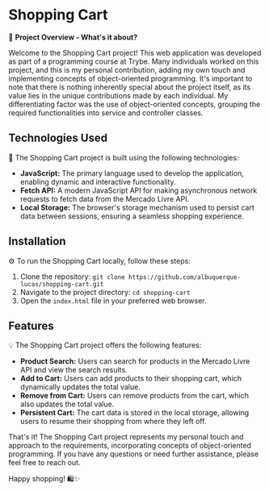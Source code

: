 # Shopping Cart

🛒 **Project Overview - What's it about?**

Welcome to the Shopping Cart project! This web application was developed as part of a programming course at Trybe. Many individuals worked on this project, and this is my personal contribution, adding my own touch and implementing concepts of object-oriented programming. It's important to note that there is nothing inherently special about the project itself, as its value lies in the unique contributions made by each individual. My differentiating factor was the use of object-oriented concepts, grouping the required functionalities into service and controller classes.

## Technologies Used

🚀 The Shopping Cart project is built using the following technologies:

- **JavaScript:** The primary language used to develop the application, enabling dynamic and interactive functionality.
- **Fetch API:** A modern JavaScript API for making asynchronous network requests to fetch data from the Mercado Livre API.
- **Local Storage:** The browser's storage mechanism used to persist cart data between sessions, ensuring a seamless shopping experience.

## Installation

⚙️ To run the Shopping Cart locally, follow these steps:

1. Clone the repository: `git clone https://github.com/albuquerque-lucas/shopping-cart.git`
2. Navigate to the project directory: `cd shopping-cart`
3. Open the `index.html` file in your preferred web browser.

## Features

💡 The Shopping Cart project offers the following features:

- **Product Search:** Users can search for products in the Mercado Livre API and view the search results.
- **Add to Cart:** Users can add products to their shopping cart, which dynamically updates the total value.
- **Remove from Cart:** Users can remove products from the cart, which also updates the total value.
- **Persistent Cart:** The cart data is stored in the local storage, allowing users to resume their shopping from where they left off.

That's it! The Shopping Cart project represents my personal touch and approach to the requirements, incorporating concepts of object-oriented programming. If you have any questions or need further assistance, please feel free to reach out.

Happy shopping! 🛍️✨
